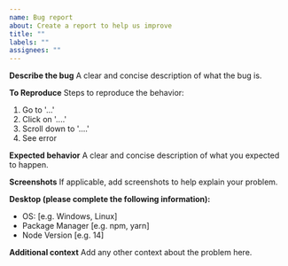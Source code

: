 ```yaml
---
name: Bug report
about: Create a report to help us improve
title: ""
labels: ""
assignees: ""
---
```


**Describe the bug** A clear and concise description of what the bug is.

**To Reproduce** Steps to reproduce the behavior:

1. Go to '...'
2. Click on '....'
3. Scroll down to '....'
4. See error

**Expected behavior** A clear and concise description of what you expected to
happen.

**Screenshots** If applicable, add screenshots to help explain your problem.

**Desktop (please complete the following information):**

- OS: [e.g. Windows, Linux]
- Package Manager [e.g. npm, yarn]
- Node Version [e.g. 14]

**Additional context** Add any other context about the problem here.
